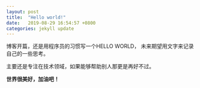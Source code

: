```yaml
---
layout: post
title:  "Hello world!"
date:   2019-08-29 16:54:57 +0800
categories: jekyll update
---
```

博客开篇，还是用程序员的习惯写一个HELLO WORLD， 未来期望用文字来记录自己的一些思考。

主要还是专注在技术领域，如果能够帮助别人那更是再好不过。

**世界很美好，加油吧！**

